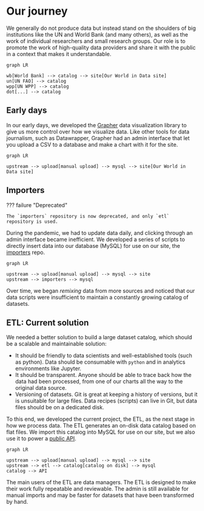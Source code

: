 # Our journey

We generally do not produce data but instead stand on the shoulders of big institutions like the UN and World Bank (and many others), as well as the work of individual researchers and small research groups. Our role is to promote the work of high-quality data providers and share it with the public in a context that makes it understandable.

```mermaid
graph LR

wb[World Bank] --> catalog --> site[Our World in Data site]
un[UN FAO] --> catalog
wpp[UN WPP] --> catalog
dot[...] --> catalog
```

## Early days

In our early days, we developed the [Grapher](https://github.com/owid/owid-grapher) data visualization library to give us more control over how we visualize data. Like other tools for data journalism, such as Datawrapper, Grapher had an admin interface that let you upload a CSV to a database and make a chart with it for the site.

```mermaid
graph LR

upstream --> upload[manual upload] --> mysql --> site[Our World in Data site]
```

## Importers

??? failure "Deprecated"

    The `importers` repository is now deprecated, and only `etl` repository is used.


During the pandemic, we had to update data daily, and clicking through an admin interface became inefficient. We developed a series of scripts to directly insert data into our database (MySQL) for use on our site, the [importers](https://github.com/owid/importers) repo.

```mermaid
graph LR

upstream --> upload[manual upload] --> mysql --> site
upstream --> importers --> mysql
```

Over time, we began _remixing_ data from more sources and noticed that our data scripts were insufficient to maintain a constantly growing catalog of datasets.

## ETL: Current solution
We needed a better solution to build a large dataset catalog, which should be a scalable and maintainable solution:

- It should be friendly to data scientists and well-established tools (such as python). Data should be consumable with `python` and in analytics environments like Jupyter.
- It should be transparent. Anyone should be able to trace back how the data had been processed, from one of our charts all the way to the original data source.
- Versioning of datasets. Git is great at keeping a history of versions, but it is unsuitable for large files. Data recipes (scripts) can live in Git, but data files should be on a dedicated disk.

To this end, we developed the current project, the ETL, as the next stage in how we process data. The ETL generates an on-disk data catalog based on flat files. We import this catalog into MySQL for use on our site, but we also use it to power a [public API](../../api/).

```mermaid
graph LR

upstream --> upload[manual upload] --> mysql --> site
upstream --> etl --> catalog[catalog on disk] --> mysql
catalog --> API
```

The main users of the ETL are data managers. The ETL is designed to make their work fully repeatable and reviewable. The admin is still available for manual imports and may be faster for datasets that have been transformed by hand.


<!-- Read about our [data management workflow](workflow/index.md) to learn more about how we use the ETL. -->
